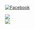 

[![Facebook](https://img.shields.io/badge/Facebook-%231877F2.svg?logo=Facebook&logoColor=white)](https://facebook.com/tmdCaptain) 




![](https://github-readme-streak-stats.herokuapp.com/?user=tmdCaptain&theme=radical&hide_border=false)<br/>
![](https://github-readme-stats.vercel.app/api/top-langs/?username=tmdCaptain&theme=radical&hide_border=false&include_all_commits=false&count_private=false&layout=compact)


